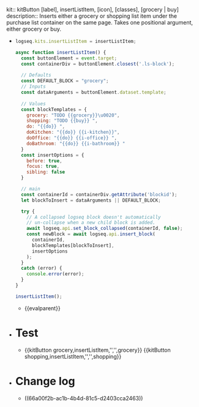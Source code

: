 kit:: kitButton [label], insertListItem, [icon], [classes], [grocery | buy]
description:: Inserts either a grocery or shopping list item under the purchase list container on the same page. Takes one positional argument, either grocery or buy.

- ```javascript
  logseq.kits.insertListItem = insertListItem;
  
  async function insertListItem() {
    const buttonElement = event.target;
    const containerDiv = buttonElement.closest('.ls-block');
    
    // Defaults
    const DEFAULT_BLOCK = "grocery";
    // Inputs
    const dataArguments = buttonElement.dataset.template;
    
    // Values
    const blockTemplates = {
      grocery: "TODO {{grocery}}\u0020",
      shopping: "TODO {{buy}} ",
      do: "{{do}} ",
      doKitchen: "{{do}} {{i-kitchen}}",
      doOffice: "{{do}} {{i-office}} ",
      doBathroom: "{{do}} {{i-bathroom}} "
    } 
    const insertOptions = {
      before: true,
      focus: true,
      sibling: false
    }
  
    // main
    const containerId = containerDiv.getAttribute('blockid');
    let blockToInsert = dataArguments || DEFAULT_BLOCK;
  
    try {
      // A collapsed logseq block doesn't automatically
      // un-collapse when a new child block is added.
      await logseq.api.set_block_collapsed(containerId, false);
      const newBlock = await logseq.api.insert_block(
        containerId,
        blockTemplates[blockToInsert],
        insertOptions
      );
    }
    catch (error) {
      console.error(error);
    }
  }
  
  insertListItem();
  
  ```
	- {{evalparent}}
- # Test
	- {{kitButton grocery,insertListItem,'','',grocery}} {{kitButton shopping,insertListItem,'','',shopping}}
- # Change log
	- ((66a00f2b-ac1b-4b4d-81c5-d2403cca2463))
